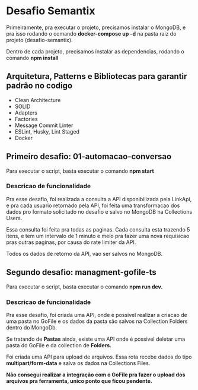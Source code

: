 # Desafio Semantix

Primeiramente, pra executar o projeto, precisamos instalar o MongoDB, e pra isso rodando o comando **docker-compose up -d** na pasta raiz do projeto (desafio-semantix).

Dentro de cada projeto, precisamos instalar as dependencias, rodando o comando **npm install**

## Arquitetura, Patterns e Bibliotecas para garantir padrão no codigo

- Clean Architecture
- SOLID
- Adapters
- Factories
- Message Commit Linter
- ESLint, Husky, Lint Staged
- Docker

## Primeiro desafio: 01-automacao-conversao

Para executar o script, basta executar o comando **npm start**

### Descricao de funcionalidade

Pra esse desafio, foi realizada a consulta a API disponibilizada pela LinkApi, e pra cada usuario retornado pela API, foi feita uma transformacao dos dados pro formato solicitado no desafio e salvo no MongoDB na Collections Users.

Essa consulta foi feita pra todas as paginas. Cada consulta esta trazendo 5 itens, e tem um intervalo de 1 minuto e meio pra fazer uma nova requisicao pras outras paginas, por causa do rate limiter da API.

Todos os dados de retorno da API, vao ser salvos no MongoDB.

## Segundo desafio: managment-gofile-ts

Para executar o script, basta executar o comando **npm run dev.**

### Descricao de funcionalidade

Pra esse desafio, foi criada uma API, onde é possivel realizar a criacao de uma pasta no GoFile e os dados da pasta são salvos na Collection Folders dentro do MongoDb.

Se tratando de **Pastas** ainda, existe uma API onde é possivel deletar uma pasta do GoFile e da collection de **Folders.**

Foi criada uma API para upload de arquivos. Essa rota recebe dados do tipo **multipart/form-data** e salva os dados na Collections Files.

**Não consegui realizar a integração com o GoFile pra fazer o upload dos arquivos pra ferramenta, unico ponto que ficou pendente.**